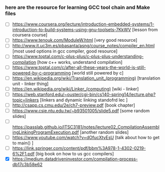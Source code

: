 ### here are the resource for learning GCC tool chain and Make files
- [ ] https://www.coursera.org/lecture/introduction-embedded-systems/1-introduction-to-build-systems-using-gnu-toolsets-7KkWV 
      [lesson from coursera course]
- [ ] https://www.tenouk.com/ModuleW.html [very good resource]
- [ ] http://www.it.uc3m.es/pbasanta/asng/course_notes/compiler_en.html [most used options in gcc compiler, good resource]
- [ ] https://www.toptal.com/c-plus-plus/c-plus-plus-understanding-compilation [how c++ works, understand compilation]
- [ ] https://www.toptal.com/c/after-all-these-years-the-world-is-still-powered-by-c-programming [world still powered by c]
- [ ] https://en.wikipedia.org/wiki/Translation_unit_(programming) [translation unit - linker thing]
- [ ] https://en.wikipedia.org/wiki/Linker_(computing) [wiki - linker]
- [ ] https://web.stanford.edu/~ouster/cgi-bin/cs140-spring14/lecture.php?topic=linkers [linkers and dynamic linking standofrd lec ]
- [ ] http://csapp.cs.cmu.edu/2e/ch7-preview.pdf [book chapter]
- [ ] https://www.csie.ntu.edu.tw/~b93501005/slide5.pdf [some random slides]
- [ ] https://passlab.github.io/ITSC3181/notes/lecture02_CompilationAssemblingLinkingProgramExecution.pdf [another random slides]
- [ ] https://www.youtube.com/watch?v=dOfucXtyEsU [talk about how to get to main() ]
- [ ] https://link.springer.com/content/pdf/bbm%3A978-1-4302-0219-6%2F1.pdf [big book on how to us gcc compilers] 
- [X] https://medium.datadriveninvestor.com/compilation-process-db17c3b58e62
